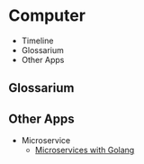# Computer
- Timeline
- Glossarium
- Other Apps

## Glossarium
## Other Apps
- Microservice
  - [Microservices with Golang](https://github.com/HidayatRivai2020/Golang_Microservice)
